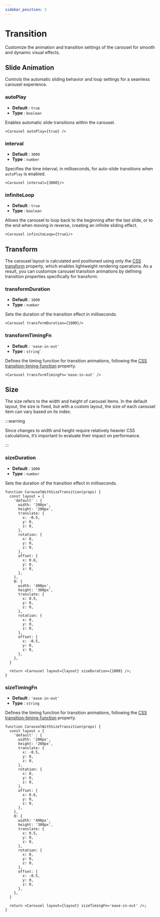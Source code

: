 ```yaml
---
sidebar_position: 3
---
```


# Transition

Customize the animation and transition settings of the carousel for smooth and dynamic visual effects.

## Slide Animation

Controls the automatic sliding behavior and loop settings for a seamless carousel experience.

### autoPlay

* **Default** : `true`
* **Type** : `boolean`

Enables automatic slide transitions within the carousel.

```tsx live
<Carousel autoPlay={true} /> 
```


### interval

* **Default** : `3000`
* **Type** : `number`

Specifies the time interval, in milliseconds, for auto-slide transitions when `autoPlay` is enabled.

```tsx live
<Carousel interval={3000}/> 
```


### infiniteLoop

* **Default** : `true`
* **Type** : `boolean`

Allows the carousel to loop back to the beginning after the last slide, or to the end when moving in reverse, creating an infinite sliding effect.

```tsx live
<Carousel infiniteLoop={true}/> 
```

## Transform

The carousel layout is calculated and positioned using only the [CSS transform](https://developer.mozilla.org/en-US/docs/Web/CSS/transform) property, which enables lightweight rendering operations. As a result, you can customize carousel transition animations by defining transition properties specifically for transform.

### transformDuration

* **Default** : `1000`
* **Type** : `number`

Sets the duration of the transition effect in milliseconds.

```tsx live
<Carousel transformDuration={1000}/> 
```

### transformTimingFn

* **Default** : `'ease-in-out'`
* **Type** : `string`'

Defines the timing function for transition animations, following the [CSS transition-timing-function](https://developer.mozilla.org/en-US/docs/Web/CSS/transition-timing-function) property.

```tsx live
<Carousel transformTimingFn='ease-in-out' /> 
```

## Size

The size refers to the width and height of carousel items. In the default layout, the size is fixed, but with a custom layout, the size of each carousel item can vary based on its index.

:::warning

Since changes to width and height require relatively heavier CSS calculations, it’s important to evaluate their impact on performance.

:::

### sizeDuration

* **Default** : `1000`
* **Type** : `number`

Sets the duration of the transition effect in milliseconds.

```tsx live
function CarouselWithSizeTransition(props) {
  const layout = {
    'default' : {
      width: '200px',
      height: '200px',
      translate: {
        x: -0.5,
        y: 0,
        z: 0,
      },
      rotation: {
        x: 0,
        y: 0,
        z: 0,
      },
      offset: {
        x: 0.6,
        y: 0,
        z: 0,
      },
    },
    0: {
      width: '400px',
      height: '300px',
      translate: {
        x: 0.5,
        y: 0,
        z: 0,
      },
      rotation: {
        x: 0,
        y: 0,
        z: 0,
      },
      offset: {
        x: -0.5,
        y: 0,
        z: 0,
      },
    },
  }

  return <Carousel layout={layout} sizeDuration={1000} />;
}
```

### sizeTimingFn

* **Default** : `'ease-in-out'`
* **Type** : `string`

Defines the timing function for transition animations, following the [CSS transition-timing-function](https://developer.mozilla.org/en-US/docs/Web/CSS/transition-timing-function) property.

```tsx live
function CarouselWithSizeTransition(props) {
  const layout = {
    'default' : {
      width: '200px',
      height: '200px',
      translate: {
        x: -0.5,
        y: 0,
        z: 0,
      },
      rotation: {
        x: 0,
        y: 0,
        z: 0,
      },
      offset: {
        x: 0.6,
        y: 0,
        z: 0,
      },
    },
    0: {
      width: '400px',
      height: '300px',
      translate: {
        x: 0.5,
        y: 0,
        z: 0,
      },
      rotation: {
        x: 0,
        y: 0,
        z: 0,
      },
      offset: {
        x: -0.5,
        y: 0,
        z: 0,
      },
    },
  }

  return <Carousel layout={layout} sizeTimingFn='ease-in-out' />;
}
```
